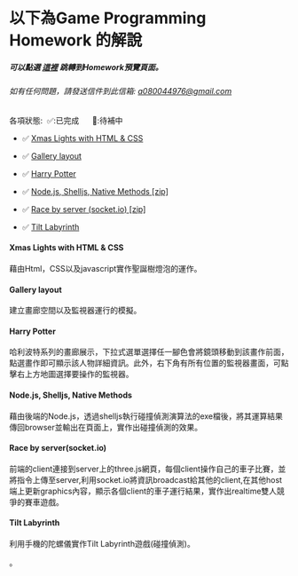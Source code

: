 # 以下為Game Programming Homework 的解說
   ##### 可以點選 [這裡](https://yuyeh.github.io/GameProgramming/index.html) 跳轉到Homework預覽頁面。
   ###### 如有任何問題，請發送信件到此信箱: a080044976@gmail.com

   各項狀態:&nbsp;&nbsp;✅:已完成&nbsp;&nbsp;&nbsp;&nbsp;&nbsp; 🔄:待補中

 * ✅ [Xmas Lights with HTML & CSS](https://yuyeh.github.io/Web3D/ChristmasTree.html)

 * ✅ [Gallery layout](https://yuyeh.github.io/Web3D/Gallery.html)

 * ✅ [Harry Potter](https://yuyeh.github.io/Web3D/Gallery_Ver2.0.html)

 * ✅ <a href="https://yuyeh.github.io/Web3D/RaceByServer.zip" download="CircleRectCollisionByServer.zip">Node.js, Shelljs, Native Methods [zip]</a>

 * ✅ <a href="https://yuyeh.github.io/Web3D/CircleRectCollisionByServer.zip" download="RaceByServer.zip">Race by server (socket.io) [zip]</a>

 * ✅ [Tilt Labyrinth](https://yuyeh.github.io/Web3D/TiltLabyrinth.html)

#### Xmas Lights with HTML & CSS

藉由Html，CSS以及javascript實作聖誕樹燈泡的運作。

#### Gallery layout

建立畫廊空間以及監視器運行的模擬。

#### Harry Potter

哈利波特系列的畫廊展示，下拉式選單選擇任一腳色會將鏡頭移動到該畫作前面，點選畫作即可顯示該人物詳細資訊。此外，右下角有所有位置的監視器畫面，可點擊右上方地圖選擇要操作的監視器。

#### Node.js, Shelljs, Native Methods

藉由後端的Node.js，透過shelljs執行碰撞偵測演算法的exe檔後，將其運算結果傳回browser並輸出在頁面上，實作出碰撞偵測的效果。

#### Race by server(socket.io)

前端的client連接到server上的three.js網頁，每個client操作自己的車子比賽，並將指令上傳至server,利用socket.io將資訊broadcast給其他的client,在其他host端上更新graphics內容，顯示各個client的車子運行結果，實作出realtime雙人競爭的賽車遊戲。


#### Tilt Labyrinth

利用手機的陀螺儀實作Tilt Labyrinth遊戲(碰撞偵測)。


。